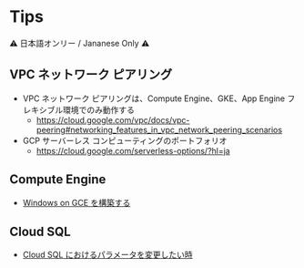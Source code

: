 # Tips

:warning: 日本語オンリー / Jananese Only :warning:

## VPC ネットワーク ピアリング

+ VPC ネットワーク ピアリングは、Compute Engine、GKE、App Engine フレキシブル環境でのみ動作する
  + https://cloud.google.com/vpc/docs/vpc-peering#networking_features_in_vpc_network_peering_scenarios
+ GCP サーバーレス コンピューティングのポートフォリオ
  + https://cloud.google.com/serverless-options/?hl=ja


## Compute Engine

+ [Windows on GCE を構築する](compute_)

## Cloud SQL

+ [Cloud SQL  におけるパラメータを変更したい時](sql_flags.md)
